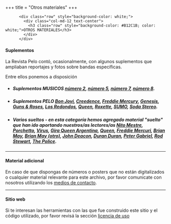 +++
title = "Otros materiales"
+++

          <div class="row" style="background-color: white;">
            <div class="col-md-12 text-center">
              <h3 class="row" style="background-color: #B12C1B; color: white;">OTROS MATERIALES</h3>
            </div>
          </div>

#### Suplementos

La Revista Pelo contó, ocasionalmente, con algunos suplementos que ampliaban reportajes y fotos sobre bandas específicas.

Entre ellos ponemos a disposición

- <h5>Suplementos MUSICOS 
  <a href="http://files.revistapelo.com.ar/suplemento_musicos/002.pdf" target="_blank">número 2</a>, 
  <a href="http://files.revistapelo.com.ar/suplemento_musicos/005.pdf" target="_blank">número 5</a>, 
  <a href="http://files.revistapelo.com.ar/suplemento_musicos/007.pdf" target="_blank">número 7</a>, 
  <a href="http://files.revistapelo.com.ar/suplemento_musicos/008.pdf" target="_blank">número 8</a>.
  </h5>
- <h5>Suplementos PELO 
  <a href="http://files.revistapelo.com.ar/suplemento_pelo/Bon_Jovi.pdf" target="_blank">Bon Jovi</a>, 
  <a href="http://files.revistapelo.com.ar/suplemento_pelo/Creedence.pdf" target="_blank">Creedence</a>, 
  <a href="http://files.revistapelo.com.ar/suplemento_pelo/Freddie_Mercury.pdf" target="_blank">Freddie Mercury</a>,
  <a href="http://files.revistapelo.com.ar/suplemento_pelo/Genesis.pdf" target="_blank">Genesis</a>,
  <a href="http://files.revistapelo.com.ar/suplemento_pelo/Guns_&_Roses.pdf" target="_blank">Guns & Roses</a>,
  <a href="http://files.revistapelo.com.ar/suplemento_pelo/Los_Redondos.pdf" target="_blank">Los Redondos</a>,
  <a href="http://files.revistapelo.com.ar/suplemento_pelo/Queen.pdf" target="_blank">Queen</a>,
  <a href="http://files.revistapelo.com.ar/suplemento_pelo/Roxette.pdf" target="_blank">Roxette</a>,
  <a href="http://files.revistapelo.com.ar/suplemento_pelo/SUMO.pdf" target="_blank">SUMO</a>,
  <a href="http://files.revistapelo.com.ar/suplemento_pelo/Soda_Stereo.pdf" target="_blank">Soda Stereo</a>.
  </h5>
- <h5>Varios sueltos - en esta categoría hemos agregado material "suelto" que han ido aportando nuestros/as lectores/as 
  <a href="http://files.revistapelo.com.ar/varios/NitoMestre.jpg" target="_blank">Nito Mestre</a>, 
  <a href="http://files.revistapelo.com.ar/varios/Porchetto.jpg" target="_blank">Porchetto</a>, 
  <a href="http://files.revistapelo.com.ar/varios/Virus.jpg" target="_blank">Virus</a>, 
  <a href="http://files.revistapelo.com.ar/varios/GiraQueenArg.jpg" target="_blank">Gira Queen Argentina</a>, 
  <a href="http://files.revistapelo.com.ar/varios/Queen.jpg" target="_blank">Queen</a>, 
  <a href="http://files.revistapelo.com.ar/varios/FreddieMercuri.jpg" target="_blank">Freddie Mercuri</a>, 
  <a href="http://files.revistapelo.com.ar/varios/BrianMay.jpg" target="_blank">Brian May</a>, 
  <a href="http://files.revistapelo.com.ar/varios/BrianMay2.jpg" target="_blank">Brian May (otro)</a>, 
  <a href="http://files.revistapelo.com.ar/varios/JohnDeacon.jpg" target="_blank">John Deacon</a>, 
  <a href="http://files.revistapelo.com.ar/varios/DuranDuran.jpg" target="_blank">Duran Duran</a>, 
  <a href="http://files.revistapelo.com.ar/varios/PeterGabriel.jpg" target="_blank">Peter Gabriel</a>, 
  <a href="http://files.revistapelo.com.ar/varios/RodStewart.jpg" target="_blank">Rod Stewart</a>, 
  <a href="http://files.revistapelo.com.ar/varios/ThePolice.jpg" target="_blank">The Police</a>.
  </h5>
---

#### Material adicional
En caso de que dispongas de números o posters que no están digitalizados o cualquier material relevante para este archivo, por favor comunicate con nosotros utilizando los [medios de contacto](/acerca/contacto/).

---

#### Sitio web

Si te interesan las herramientas con las que fue construido este sitio y el código utilizado, por favor revisá la sección [licencia de uso](/acerca/licencia-de-uso/)
